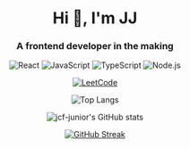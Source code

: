 <h1 align="center">Hi 👋, I'm JJ</h1>
<h3 align="center">A frontend developer in the making</h3>

<div align="center">
<!--   <p align="center"> <img src="https://komarev.com/ghpvc/?username=jcf-junior&label=Profile%20views&color=0e75b6&style=flat" alt="jcf-junior" /> </p> -->

  ![React](https://img.shields.io/badge/react-%2320232a.svg?style=for-the-badge&logo=react&logoColor=%2361DAFB) ![JavaScript](https://img.shields.io/badge/javascript-%23323330.svg?style=for-the-badge&logo=javascript&logoColor=%23F7DF1E) ![TypeScript](https://img.shields.io/badge/typescript-%23007ACC.svg?style=for-the-badge&logo=typescript&logoColor=white) ![Node.js](https://img.shields.io/badge/node.js-6DA55F?style=for-the-badge&logo=node.js&logoColor=white)

  [![LeetCode](https://img.shields.io/badge/LeetCode-000000?style=for-the-badge&logo=LeetCode&logoColor=#d16c06)](https://leetcode.com/u/jcfjunior/)


  ![Top Langs](https://github-readme-stats.vercel.app/api/top-langs/?username=jcf-junior&layout=compact&theme=tokyonight&hide_border=true)
  	

![jcf-junior's GitHub stats](https://github-readme-stats.vercel.app/api?username=jcf-junior&show_icons=true&theme=tokyonight&hide_border=true)

<a align="center" href="https://git.io/streak-stats"><img src="https://github-readme-streak-stats.herokuapp.com?user=jcf-junior&theme=tokyonight&hide_border=true&mode=weekly" alt="GitHub Streak" /></a>






</div>
